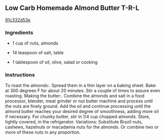 ## Low Carb Homemade Almond Butter T-R-L

[91c332d53e](http://www.food.com/recipe/low-carb-homemade-almond-butter-t-r-l-165565)

### Ingredients

 - 1 cup of nuts, almonds

 - 14 teaspoon of salt, table

 - 1 tablespoon of oil, olive, salad or cooking

### Instructions

To roast the almonds:. Spread them in a thin layer on a baking sheet. Bake at 300 degrees F for about 20 minutes. Stir a couple of times to assure even roasting. Making the butter:. Combine the almonds and salt in a food processor, blender, meat grinder or nut butter machine and process until the nuts are finely ground. Add the oil and continue processing until the almond butter reaches your desired degree of smoothness, adding more oil if necessary. For chunky butter, stir in 1/4 cup chopped almonds. Store, tightly covered, in the refrigerator. Variations: Substitute Brazil nuts, cashews, hazelnuts or macadamia nuts for the almonds. Or combine two or more of these nuts in any proportion.